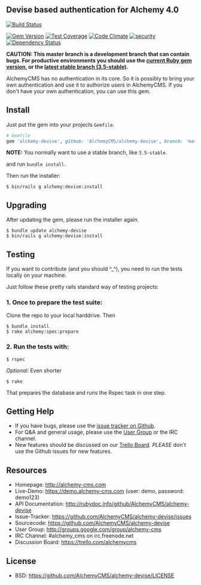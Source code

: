 ## Devise based authentication for Alchemy 4.0

[![Build Status](https://secure.travis-ci.org/AlchemyCMS/alchemy-devise.svg?branch=master)](http://travis-ci.org/AlchemyCMS/alchemy-devise)

[![Gem Version](https://badge.fury.io/rb/alchemy-devise.svg)](http://badge.fury.io/rb/alchemy-devise) [![Test Coverage](https://codeclimate.com/github/AlchemyCMS/alchemy-devise/badges/coverage.svg)](https://codeclimate.com/github/AlchemyCMS/alchemy-devise/coverage) [![Code Climate](https://codeclimate.com/github/AlchemyCMS/alchemy-devise/badges/gpa.svg)](https://codeclimate.com/github/AlchemyCMS/alchemy-devise) [![security](https://hakiri.io/github/AlchemyCMS/alchemy-devise/master.svg)](https://hakiri.io/github/AlchemyCMS/alchemy-devise/master) [![Dependency Status](https://gemnasium.com/AlchemyCMS/alchemy-devise.svg)](https://gemnasium.com/AlchemyCMS/alchemy-devise)

**CAUTION: This master branch is a development branch that can contain bugs. For productive environments you should use the [current Ruby gem version](https://rubygems.org/gems/alchemy-devise/versions/3.5.0), or the [latest stable branch (3.5-stable)](https://github.com/AlchemyCMS/alchemy-devise/tree/3.5-stable).**

AlchemyCMS has no authentication in its core. So it is possibly to bring your own authentication and use it to authorize users in AlchemyCMS. If you don't have your own authentication, you can use this gem.

## Install

Just put the gem into your projects `Gemfile`.

```ruby
# Gemfile
gem 'alchemy-devise', github: 'AlchemyCMS/alchemy-devise', branch: 'master'
```

**NOTE:** You normally want to use a stable branch, like `3.5-stable`.

and run `bundle install`.

Then run the installer:

```shell
$ bin/rails g alchemy:devise:install
```

## Upgrading

After updating the gem, please run the installer again.

```shell
$ bundle update alchemy-devise
$ bin/rails g alchemy:devise:install
```

## Testing

If you want to contribute (and you should ^_^), you need to run the tests locally on your machine.

Just follow these pretty rails standard way of testing projects:

### 1. Once to prepare the test suite:

Clone the repo to your local harddrive. Then

```shell
$ bundle install
$ rake alchemy:spec:prepare
```

### 2. Run the tests with:

```shell
$ rspec
```

_Optional:_ Even shorter

```shell
$ rake
```

That prepares the database and runs the Rspec task in one step.

Getting Help
------------

* If you have bugs, please use the [issue tracker on Github](https://github.com/AlchemyCMS/alchemy-devise/issues).
* For Q&A and general usage, please use the [User Group](http://groups.google.com/group/alchemy-cms) or the IRC channel.
* New features should be discussed on our [Trello Board](https://trello.com/alchemycms). *PLEASE* don't use the Github issues for new features.

Resources
---------

* Homepage: <http://alchemy-cms.com>
* Live-Demo: <https://demo.alchemy-cms.com> (user: demo, password: demo123)
* API Documentation: <http://rubydoc.info/github/AlchemyCMS/alchemy-devise>
* Issue-Tracker: <https://github.com/AlchemyCMS/alchemy-devise/issues>
* Sourcecode: <https://github.com/AlchemyCMS/alchemy-devise>
* User Group: <http://groups.google.com/group/alchemy-cms>
* IRC Channel: #alchemy_cms on irc.freenode.net
* Discussion Board: <https://trello.com/alchemycms>

License
-------

* BSD: <https://github.com/AlchemyCMS/alchemy-devise/LICENSE>
